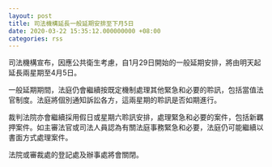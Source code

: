 ```yaml
---
layout: post
title: 司法機構延長一般延期安排至下月5日
date: 2020-03-22 15:35:12.000000000 +08:00
categories: rss
---
```


司法機構宣布，因應公共衛生考慮，自1月29日開始的一般延期安排，將由明天起延長兩星期至4月5日。
 
一般延期期間，法庭仍會繼續按既定機制處理其他緊急和必要的聆訊，包括當值法官制度。法庭將個別通知訴訟各方，這兩星期的聆訊是否如期進行。

裁判法院亦會繼續採用假日或星期六聆訊安排，處理緊急和必要的案件，包括新羈押案件。如主審法官或司法人員認為有關法庭事務緊急和必要，法庭仍可能繼續以書面方式處理案件。

法院或審裁處的登記處及辦事處將會關閉。
